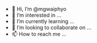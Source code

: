- 👋 Hi, I’m @mgwaiphyo
- 👀 I’m interested in ...
- 🌱 I’m currently learning ...
- 💞️ I’m looking to collaborate on ...
- 📫 How to reach me ...

<!---
mgwaiphyo/mgwaiphyo is a ✨ special ✨ repository because its `README.md` (this file) appears on your GitHub profile.
You can click the Preview link to take a look at your changes.
--->
